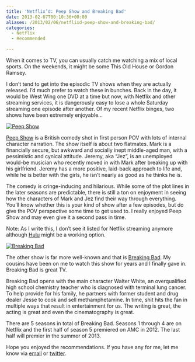 ```yaml
---
title: 'Netflix’d: Peep Show and Breaking Bad'
date: 2013-02-07T00:10:36+00:00
aliases: /2013/02/06/netflixd-peep-show-and-breaking-bad/
categories:
  - Netflix
  - Recommended

---
```

When it comes to TV, you can usually catch me watching a mix of local sports. On the weekends, it might be some This Old House or Gordon Ramsey.

I don&#8217;t tend to get into the episodic TV shows when they are actually released. I&#8217;d much prefer to watch these in bunches. Back in the day, it would be West Wing one DVD at a time but now, with Netflix and other streaming services, it is dangerously easy to lose a whole Saturday streaming one episode after another. Of my recent Netflix binges, two shows have been extremely enjoyable&#8230;

[![Peep Show][1]][2]

[Peep Show][2] is a British comedy shot in first person POV with lots of internal character narration. The show itself is about two flatmates. Mark is a financially secure, but awkward and socially inept middle-aged man, with a pessimistic and cynical attitude. Jeremy, aka &#8220;Jez&#8221;, is an unemployed would-be musician who recently moved in with Mark after breaking up with his girlfriend. Jeremy has a more positive, laid-back approach to life and, while he is better with the girls, he isn&#8217;t nearly as good as he thinks he is.

The comedy is cringe-inducing and hilarious. While some of the plot lines in the later seasons are predictable, there is still a ton on enjoyment in seeing how the characters of Mark and Jez find their way through everything. You&#8217;ll know whether this is your kind of show after a few episodes, but do give the POV perspective some time to get used to. I really enjoyed Peep Show and may even give it a second pass in time.

Note: As I write this, I don&#8217;t see it listed for Netflix streaming anymore although [Hulu][3] might be a working option.

[![Breaking Bad][4]][5]

The other show is far more well-known and that is [Breaking Bad][5]. My cousins have been on me to watch this show for years and I finally gave in. Breaking Bad is great TV.

Breaking Bad opens with the main character Walter White, an overqualified high school chemistry teacher who is diagnosed with terminal lung cancer. To help provide for his family, he partners with former student and drug dealer Jesse to cook and sell methamphetamine. In time, shit hits the fan in multiple ways that result in entertainment for us. The writing is great, the acting is great and even the cinematography is great.

There are 5 seasons in total of Breaking Bad. Seasons 1 through 4 are on Netflix and the first half of season 5 premiered on AMC in 2012. The last half will premier in the summer of 2013.

Hope you enjoyed the recommendations. If you have any for me, let me know via [email][6] or [twitter][7].

 [1]: http://mikezornek.com/media/images/peep_show.png "Peep Show"
 [2]: http://dvd.netflix.com/Movie/Peep-Show/70217140
 [3]: http://www.hulu.com/peep-show
 [4]: http://mikezornek.com/media/images/breaking_bad.png "Breaking Bad"
 [5]: http://movies.netflix.com/WiMovie/70143836
 [6]: mailto:mike@mikezornek.com
 [7]: https://jawns.club/@zorn
